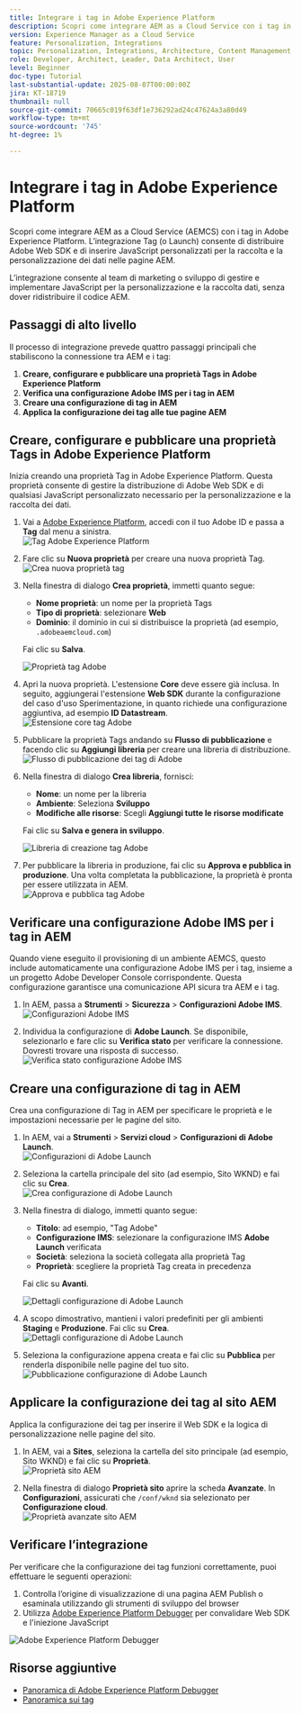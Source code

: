 ```yaml
---
title: Integrare i tag in Adobe Experience Platform
description: Scopri come integrare AEM as a Cloud Service con i tag in Adobe Experience Platform. L’integrazione ti consente di implementare Adobe Web SDK e di inserire JavaScript personalizzati per la raccolta e la personalizzazione dei dati nelle pagine AEM.
version: Experience Manager as a Cloud Service
feature: Personalization, Integrations
topic: Personalization, Integrations, Architecture, Content Management
role: Developer, Architect, Leader, Data Architect, User
level: Beginner
doc-type: Tutorial
last-substantial-update: 2025-08-07T00:00:00Z
jira: KT-18719
thumbnail: null
source-git-commit: 70665c019f63df1e736292ad24c47624a3a80d49
workflow-type: tm+mt
source-wordcount: '745'
ht-degree: 1%

---
```



# Integrare i tag in Adobe Experience Platform

Scopri come integrare AEM as a Cloud Service (AEMCS) con i tag in Adobe Experience Platform. L’integrazione Tag (o Launch) consente di distribuire Adobe Web SDK e di inserire JavaScript personalizzati per la raccolta e la personalizzazione dei dati nelle pagine AEM.

L’integrazione consente al team di marketing o sviluppo di gestire e implementare JavaScript per la personalizzazione e la raccolta dati, senza dover ridistribuire il codice AEM.

## Passaggi di alto livello

Il processo di integrazione prevede quattro passaggi principali che stabiliscono la connessione tra AEM e i tag:

1. **Creare, configurare e pubblicare una proprietà Tags in Adobe Experience Platform**
2. **Verifica una configurazione Adobe IMS per i tag in AEM**
3. **Creare una configurazione di tag in AEM**
4. **Applica la configurazione dei tag alle tue pagine AEM**

## Creare, configurare e pubblicare una proprietà Tags in Adobe Experience Platform

Inizia creando una proprietà Tag in Adobe Experience Platform. Questa proprietà consente di gestire la distribuzione di Adobe Web SDK e di qualsiasi JavaScript personalizzato necessario per la personalizzazione e la raccolta dei dati.

1. Vai a [Adobe Experience Platform](https://experience.adobe.com/platform), accedi con il tuo Adobe ID e passa a **Tag** dal menu a sinistra.\
   ![Tag Adobe Experience Platform](../assets/setup/aep-tags.png)

2. Fare clic su **Nuova proprietà** per creare una nuova proprietà Tag.\
   ![Crea nuova proprietà tag](../assets/setup/aep-create-tags-property.png)

3. Nella finestra di dialogo **Crea proprietà**, immetti quanto segue:
   - **Nome proprietà**: un nome per la proprietà Tags
   - **Tipo di proprietà**: selezionare **Web**
   - **Dominio**: il dominio in cui si distribuisce la proprietà (ad esempio, `.adobeaemcloud.com`)

   Fai clic su **Salva**.

   ![Proprietà tag Adobe](../assets/setup/adobe-tags-property.png)

4. Apri la nuova proprietà. L&#39;estensione **Core** deve essere già inclusa. In seguito, aggiungerai l&#39;estensione **Web SDK** durante la configurazione del caso d&#39;uso Sperimentazione, in quanto richiede una configurazione aggiuntiva, ad esempio **ID Datastream**.\
   ![Estensione core tag Adobe](../assets/setup/adobe-tags-core-extension.png)

5. Pubblicare la proprietà Tags andando su **Flusso di pubblicazione** e facendo clic su **Aggiungi libreria** per creare una libreria di distribuzione.
   ![Flusso di pubblicazione dei tag di Adobe](../assets/setup/adobe-tags-publishing-flow.png)

6. Nella finestra di dialogo **Crea libreria**, fornisci:
   - **Nome**: un nome per la libreria
   - **Ambiente**: Seleziona **Sviluppo**
   - **Modifiche alle risorse**: Scegli **Aggiungi tutte le risorse modificate**

   Fai clic su **Salva e genera in sviluppo**.

   ![Libreria di creazione tag Adobe](../assets/setup/adobe-tags-create-library.png)

7. Per pubblicare la libreria in produzione, fai clic su **Approva e pubblica in produzione**. Una volta completata la pubblicazione, la proprietà è pronta per essere utilizzata in AEM.\
   ![Approva e pubblica tag Adobe](../assets/setup/adobe-tags-approve-publish.png)

## Verificare una configurazione Adobe IMS per i tag in AEM

Quando viene eseguito il provisioning di un ambiente AEMCS, questo include automaticamente una configurazione Adobe IMS per i tag, insieme a un progetto Adobe Developer Console corrispondente. Questa configurazione garantisce una comunicazione API sicura tra AEM e i tag.

1. In AEM, passa a **Strumenti** > **Sicurezza** > **Configurazioni Adobe IMS**.\
   ![Configurazioni Adobe IMS](../assets/setup/aem-ims-configurations.png)

2. Individua la configurazione di **Adobe Launch**. Se disponibile, selezionarlo e fare clic su **Verifica stato** per verificare la connessione. Dovresti trovare una risposta di successo.\
   ![Verifica stato configurazione Adobe IMS](../assets/setup/aem-ims-configuration-health-check.png)

## Creare una configurazione di tag in AEM

Crea una configurazione di Tag in AEM per specificare le proprietà e le impostazioni necessarie per le pagine del sito.

1. In AEM, vai a **Strumenti** > **Servizi cloud** > **Configurazioni di Adobe Launch**.\
   ![Configurazioni di Adobe Launch](../assets/setup/aem-launch-configurations.png)

2. Seleziona la cartella principale del sito (ad esempio, Sito WKND) e fai clic su **Crea**.\
   ![Crea configurazione di Adobe Launch](../assets/setup/aem-create-launch-configuration.png)

3. Nella finestra di dialogo, immetti quanto segue:
   - **Titolo**: ad esempio, &quot;Tag Adobe&quot;
   - **Configurazione IMS**: selezionare la configurazione IMS **Adobe Launch** verificata
   - **Società**: seleziona la società collegata alla proprietà Tag
   - **Proprietà**: scegliere la proprietà Tag creata in precedenza

   Fai clic su **Avanti**.

   ![Dettagli configurazione di Adobe Launch](../assets/setup/aem-launch-configuration-details.png)

4. A scopo dimostrativo, mantieni i valori predefiniti per gli ambienti **Staging** e **Produzione**. Fai clic su **Crea**.\
   ![Dettagli configurazione di Adobe Launch](../assets/setup/aem-launch-configuration-create.png)

5. Seleziona la configurazione appena creata e fai clic su **Pubblica** per renderla disponibile nelle pagine del tuo sito.\
   ![Pubblicazione configurazione di Adobe Launch](../assets/setup/aem-launch-configuration-publish.png)

## Applicare la configurazione dei tag al sito AEM

Applica la configurazione dei tag per inserire il Web SDK e la logica di personalizzazione nelle pagine del sito.

1. In AEM, vai a **Sites**, seleziona la cartella del sito principale (ad esempio, Sito WKND) e fai clic su **Proprietà**.\
   ![Proprietà sito AEM](../assets/setup/aem-site-properties.png)

2. Nella finestra di dialogo **Proprietà sito** aprire la scheda **Avanzate**. In **Configurazioni**, assicurati che `/conf/wknd` sia selezionato per **Configurazione cloud**.\
   ![Proprietà avanzate sito AEM](../assets/setup/aem-site-advanced-properties.png)

## Verificare l’integrazione

Per verificare che la configurazione dei tag funzioni correttamente, puoi effettuare le seguenti operazioni:

1. Controlla l’origine di visualizzazione di una pagina AEM Publish o esaminala utilizzando gli strumenti di sviluppo del browser
2. Utilizza [Adobe Experience Platform Debugger](https://chromewebstore.google.com/detail/adobe-experience-platform/bfnnokhpnncpkdmbokanobigaccjkpob) per convalidare Web SDK e l&#39;iniezione JavaScript

![Adobe Experience Platform Debugger](../assets/setup/aep-debugger.png)

## Risorse aggiuntive

- [Panoramica di Adobe Experience Platform Debugger](https://experienceleague.adobe.com/it/docs/experience-platform/debugger/home)
- [Panoramica sui tag](https://experienceleague.adobe.com/it/docs/experience-platform/tags/home)
